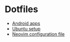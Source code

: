# Dotfiles

- [Android apps](./apps.md)
- [Ubuntu setup](./scripts/setup.sh)
- [Neovim configuration file](./.config/nvim/init.vim)
